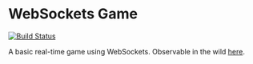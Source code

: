 # WebSockets Game
[![Build Status](https://travis-ci.org/ashtonmeuser/websockets-game.svg?branch=master)](https://travis-ci.org/ashtonmeuser/websockets-game)

A basic real-time game using WebSockets. Observable in the wild [here](http://websockets-game.herokuapp.com).
